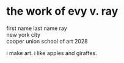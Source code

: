 # the work of evy v. ray

first name last name ray   
new york city   
cooper union school of art 2028   

i make art. i like apples and giraffes. 
